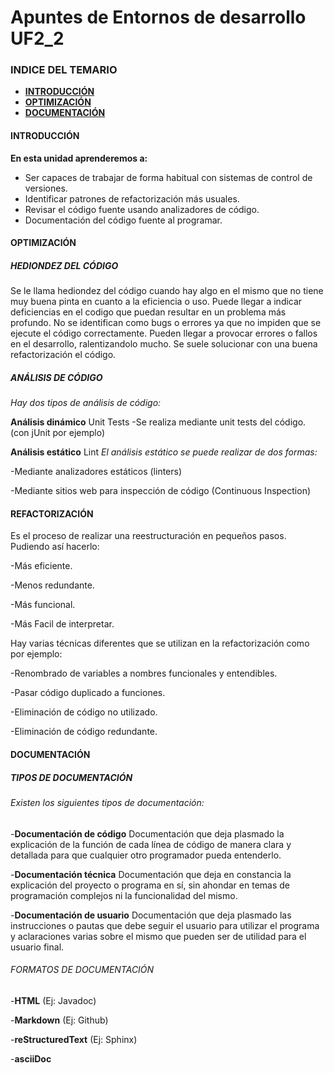 # Apuntes de Entornos de desarrollo UF2_2

### INDICE DEL TEMARIO

 - [**INTRODUCCIÓN**](https://github.com/MarwanFCT/Apuntes_UF2_2/blob/main/README.md#introducci%C3%B3n)
 - [**OPTIMIZACIÓN**](https://github.com/MarwanFCT/Apuntes_UF2_2/blob/main/README.md#optimizaci%C3%B3n)
 - [**DOCUMENTACIÓN**](https://github.com/MarwanFCT/Apuntes_UF2_2/blob/main/README.md#documentaci%C3%B3n)


#### INTRODUCCIÓN

**En esta unidad aprenderemos a:**
- Ser capaces de trabajar de forma habitual con sistemas de control de versiones.
- Identificar patrones de refactorización más usuales.
- Revisar el código fuente usando analizadores de código.
- Documentación del código fuente al programar.

#### OPTIMIZACIÓN

##### HEDIONDEZ DEL CÓDIGO
Se le llama hediondez del código cuando hay algo en el mismo que no tiene muy buena pinta en cuanto a la eficiencia o uso.
Puede llegar a indicar deficiencias en el codigo que puedan resultar en un problema más profundo.
No se identifican como bugs o errores ya que no impiden que se ejecute el código correctamente.
Pueden llegar a provocar errores o fallos en el desarrollo, ralentizandolo mucho.
Se suele solucionar con una buena refactorización el código.

##### ANÁLISIS DE CÓDIGO

 *Hay dos tipos de análisis de código:*
 
 **Análisis dinámico** Unit Tests
-Se realiza mediante unit tests del código. (con jUnit por ejemplo)
 
 **Análisis estático** Lint
 *El análisis estático se puede realizar de dos formas:*
 
-Mediante analizadores estáticos (linters)

-Mediante sitios web para inspección de código (Continuous Inspection)

#### REFACTORIZACIÓN
Es el proceso de realizar una reestructuración en pequeños pasos. Pudiendo así hacerlo: 

-Más eficiente.

-Menos redundante.

-Más funcional.

-Más Facil de interpretar.

Hay varias técnicas diferentes que se utilizan en la refactorización como por ejemplo:

-Renombrado de variables a nombres funcionales y entendibles.

-Pasar código duplicado a funciones.

-Eliminación de código no utilizado.

-Eliminación de código redundante.

#### DOCUMENTACIÓN

##### TIPOS DE DOCUMENTACIÓN
 
###### Existen los siguientes tipos de documentación:

-**Documentación de código** Documentación que deja plasmado la explicación de la función de cada línea de código de manera clara y detallada para que cualquier otro programador pueda entenderlo.

-**Documentación técnica** Documentación que deja en constancia la explicación del proyecto o programa en sí, sin ahondar en temas de programación complejos ni la funcionalidad del mismo.

-**Documentación de usuario** Documentación que deja plasmado las instrucciones o pautas que debe seguir el usuario para utilizar el programa y aclaraciones varias sobre el mismo que pueden ser de utilidad para el usuario final.

###### FORMATOS DE DOCUMENTACIÓN

-**HTML** (Ej: Javadoc)

-**Markdown** (Ej: Github)

-**reStructuredText** (Ej: Sphinx)

-**asciiDoc**





